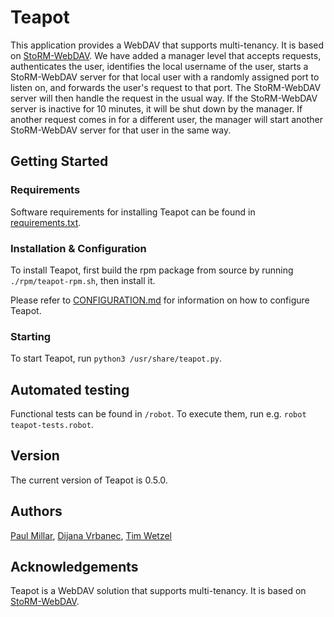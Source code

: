 # Teapot

This application provides a WebDAV that supports multi-tenancy. It is based on [StoRM-WebDAV](https://github.com/italiangrid/storm-webdav). We have added a manager level that accepts requests, authenticates the user, identifies the local username of the user, starts a StoRM-WebDAV server for that local user with a randomly assigned port to listen on, and forwards the user's request to that port. The StoRM-WebDAV server will then handle the request in the usual way. If the StoRM-WebDAV server is inactive for 10 minutes, it will be shut down by the manager. If another request comes in for a different user, the manager will start another StoRM-WebDAV server for that user in the same way. 

## Getting Started

### Requirements

Software requirements for installing Teapot can be found in [requirements.txt](https://github.com/interTwin-eu/teapot/blob/main/requirements.txt).

### Installation & Configuration

To install Teapot, first build the rpm package from source by running `./rpm/teapot-rpm.sh`, then install it. 

Please refer to [CONFIGURATION.md](https://github.com/interTwin-eu/teapot/blob/main/CONFIGURATION.md) for information on how to configure Teapot. 

### Starting

To start Teapot, run `python3 /usr/share/teapot.py`.

## Automated testing

Functional tests can be found in `/robot`. To execute them, run e.g. `robot teapot-tests.robot`.

## Version

The current version of Teapot is 0.5.0.

## Authors
[Paul Millar](<paul.millar@desy.de>), [Dijana Vrbanec](dijana.vrbanec@desy.de), [Tim Wetzel](tim.wetzel@desy.de)

## Acknowledgements

Teapot is a WebDAV solution that supports multi-tenancy. It is based on [StoRM-WebDAV](https://github.com/italiangrid/storm-webdav).